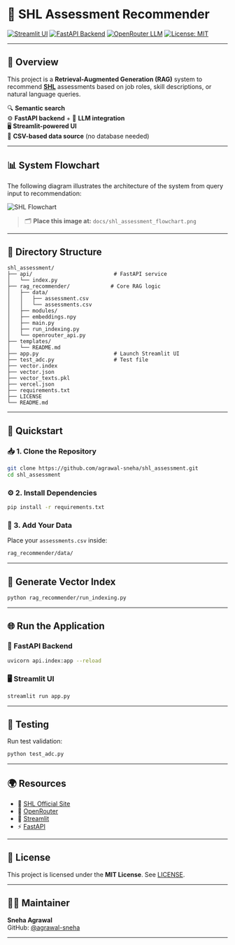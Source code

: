 # 🧠 SHL Assessment Recommender

[![Streamlit UI](https://img.shields.io/badge/Streamlit-UI-red?style=for-the-badge&logo=streamlit)](https://streamlit.io)
[![FastAPI Backend](https://img.shields.io/badge/FastAPI-Backend-green?style=for-the-badge&logo=fastapi)](https://fastapi.tiangolo.com/)
[![OpenRouter LLM](https://img.shields.io/badge/OpenRouter-LLM-blueviolet?style=for-the-badge)](https://openrouter.ai)
[![License: MIT](https://img.shields.io/badge/License-MIT-yellow.svg?style=for-the-badge)](./LICENSE)

---

## 🌟 Overview

This project is a **Retrieval-Augmented Generation (RAG)** system to recommend **[SHL](https://www.shl.com/en/assessments/)** assessments based on job roles, skill descriptions, or natural language queries.

🔍 **Semantic search**  
⚙️ **FastAPI backend** + 🧠 **LLM integration**  
🖥️ **Streamlit-powered UI**  
📁 **CSV-based data source** (no database needed)

---

## 📊 System Flowchart

The following diagram illustrates the architecture of the system from query input to recommendation:

![SHL Flowchart](docs/shl_assessment_flowchart.png)

> 🗂 **Place this image at:** `docs/shl_assessment_flowchart.png`

---

## 📁 Directory Structure

```
shl_assessment/
├── api/                          # FastAPI service
│   └── index.py
├── rag_recommender/             # Core RAG logic
│   ├── data/
│   │   ├── assessment.csv
│   │   └── assessments.csv
│   ├── modules/
│   ├── embeddings.npy
│   ├── main.py
│   ├── run_indexing.py
│   └── openrouter_api.py
├── templates/
│   └── README.md
├── app.py                        # Launch Streamlit UI
├── test_adc.py                   # Test file
├── vector.index
├── vector.json
├── vector_texts.pkl
├── vercel.json
├── requirements.txt
├── LICENSE
└── README.md
```

---

## 🚀 Quickstart

### 📥 1. Clone the Repository

```bash
git clone https://github.com/agrawal-sneha/shl_assessment.git
cd shl_assessment
```

### ⚙️ 2. Install Dependencies

```bash
pip install -r requirements.txt
```

### 📂 3. Add Your Data

Place your `assessments.csv` inside:

```bash
rag_recommender/data/
```

---

## 🧠 Generate Vector Index

```bash
python rag_recommender/run_indexing.py
```

---

## 🌐 Run the Application

### 🔌 FastAPI Backend

```bash
uvicorn api.index:app --reload
```

### 🖥️ Streamlit UI

```bash
streamlit run app.py
```

---

## 🧪 Testing

Run test validation:

```bash
python test_adc.py
```

---

## 🌍 Resources

- 🔗 [SHL Official Site](https://www.shl.com/en/assessments/)
- 🤖 [OpenRouter](https://openrouter.ai)
- 🎈 [Streamlit](https://streamlit.io)
- ⚡ [FastAPI](https://fastapi.tiangolo.com/)

---

## 📝 License

This project is licensed under the **MIT License**. See [LICENSE](./LICENSE).

---

## 👩‍💻 Maintainer

**Sneha Agrawal**  
GitHub: [@agrawal-sneha](https://github.com/agrawal-sneha)

---
